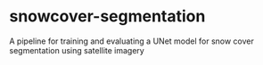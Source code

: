 # snowcover-segmentation
A pipeline for training and evaluating a UNet model for snow cover segmentation using satellite imagery
